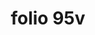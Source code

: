 ---
layout: edition
title: folio 95v
manuscript: Florence, Biblioteca Marucelliana, Carte Rajna XIX.15
sigla: R
iip: r095v.tif
milestone: 190
---